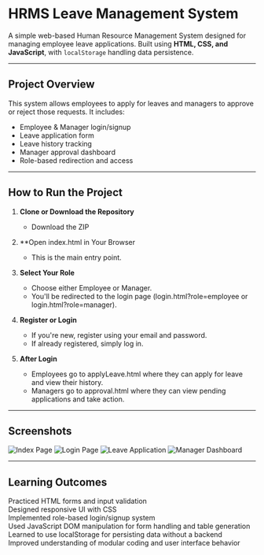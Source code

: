 # HRMS Leave Management System

A simple web-based Human Resource Management System designed for managing employee leave applications. Built using **HTML, CSS, and JavaScript**, with `localStorage` handling data persistence.

---

## Project Overview

This system allows employees to apply for leaves and managers to approve or reject those requests. It includes:

- Employee & Manager login/signup
- Leave application form
- Leave history tracking
- Manager approval dashboard
- Role-based redirection and access

---

## How to Run the Project

1. **Clone or Download the Repository**
   - Download the ZIP

2. **Open index.html in Your Browser   
    - This is the main entry point.

3. **Select Your Role**   
    - Choose either Employee or Manager.   
    - You'll be redirected to the login page (login.html?role=employee or login.html?role=manager).

4. **Register or Login**   
   - If you're new, register using your email and password.   
   - If already registered, simply log in.

5. **After Login**   
   - Employees go to applyLeave.html where they can apply for leave and view their history.   
   - Managers go to approval.html where they can view pending applications and take action.

---

## Screenshots
![Index Page](Screenshot/index.png)
![Login Page](Screenshot/login.png)
![Leave Application](Screenshot/applyLeave.png)
![Manager Dashboard](Screenshot/approval.png)

---
## Learning Outcomes

Practiced HTML forms and input validation   
Designed responsive UI with CSS   
Implemented role-based login/signup system   
Used JavaScript DOM manipulation for form handling and table generation   
Learned to use localStorage for persisting data without a backend   
Improved understanding of modular coding and user interface behavior

